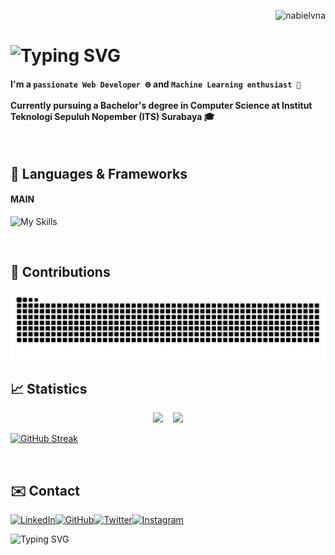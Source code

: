 <!-- profile view -->
<p align="right"> <img src="https://komarev.com/ghpvc/?username=nabielvna&label=Visitors&color=0e75b6&style=flat" alt="nabielvna" />

<!-- WWelcome Message -->
<h1 align="left"><img src="https://readme-typing-svg.demolab.com?font=Fira+Code&weight=600&size=31&duration=2000&pause=2000&width=390&lines=Hi%2C+I'm+Nabiel;Welcome+To+My+Github" alt="Typing SVG" /></h1>

<!-- Bio -->
<h4 align="left">
  I'm a <code>passionate Web Developer 🌐</code> and <code>Machine Learning enthusiast 🤖</code> </br></br> Currently pursuing a Bachelor's degree in Computer Science at Institut Teknologi Sepuluh Nopember (ITS) Surabaya 🎓
</h4>

<!-- Languages & Frameworks -->
</br>
<h2>🔧 Languages & Frameworks</h2>
<h4>MAIN</h4>

![My Skills](https://skillicons.dev/icons?i=html,css,js,ts,tailwind,react,nextjs,nodejs,bun,prisma,mysql,postgres,py)

</br>

<!-- Contributions -->
<h2>🤝 Contributions</h2>

<img alt="snake contribution" src="https://raw.githubusercontent.com/nabielvna/nabielvna/output/github-contribution-grid-snake-dark.svg"/>

</br>

<!-- Statistics -->
<h2>📈 Statistics</h2>
<div align="left" style="display: flex; align-items: center; justify-content: center; gap: 16px;">
    <a href="https://github.com/nabielvna">
        <img height="180em" src="https://github-readme-stats-eight-theta.vercel.app/api?username=nabielvna&show_icons=true&theme=algolia&include_all_commits=true&count_private=true&bg_color=0000"/>
    </a>
    <a href="https://github.com/nabielvna">
        <img height="180em" src="https://github-readme-stats-eight-theta.vercel.app/api/top-langs/?username=nabielvna&layout=compact&langs_count=8&theme=algolia&bg_color=0000"/>
    </a>
</div>


<a href="https://git.io/streak-stats"><img src="https://streak-stats.demolab.com?user=nabielvna&theme=transparent&border_radius=5" alt="GitHub Streak" /></a>

<!-- Contact -->
<br/>
<h2>✉️ Contact</h2>

<div style="display: flex;">
  <a href="https://www.linkedin.com/in/nabielvna/">
    <img src="https://img.shields.io/badge/LinkedIn-0077B5?style=for-the-badge&logo=linkedin&logoColor=white" alt="LinkedIn" />
  </a>
  <a href="https://github.com/nabielvna">
    <img src="https://img.shields.io/badge/GitHub-100000?style=for-the-badge&logo=github&logoColor=white" alt="GitHub" />
  </a>
  <a href="https://twitter.com/nblvna_">
    <img src="https://img.shields.io/badge/Twitter-1DA1F2?style=for-the-badge&logo=twitter&logoColor=white" alt="Twitter" />
  </a>
  <a href="https://www.instagram.com/nabielvna_/">
    <img src="https://img.shields.io/badge/Instagram-E4405F?style=for-the-badge&logo=instagram&logoColor=white" alt="Instagram" />
  </a>
</div>

<p><img src="https://readme-typing-svg.demolab.com?font=Fira+Code&weight=500&size=22&duration=2000&pause=2000&width=1500&lines=As+a+student%2C+I%E2%80%99m+always+looking+for+ways+to+improve.;+Please+don't+hesitate+to+share+any+feedback+or+suggestions!;Whether+it%E2%80%99s+about+my+projects%2C+coding+practices%2C+or+anything+else.;Your+insights+will+be+truly+appreciated.;Thank+you+for+your+time+and+support!" alt="Typing SVG" /></p>
